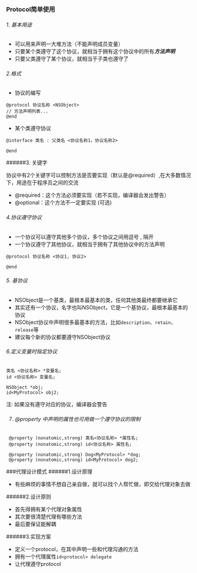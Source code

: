 ###	Protocol简单使用
######   1.	基本用途
-	可以用来声明一大堆方法（不能声明成员变量）
-	只要某个类遵守了这个协议，就相当于拥有这个协议中的所有***方法声明***
-	只要父类遵守了某个协议，就相当于子类也遵守了


###### 2.格式

- 协议的编写

```
@protocol 协议名称 <NSObject>
// 方法声明列表...
@end
```

- 某个类遵守协议

```
@interface 类名 : 父类名 <协议名称1，协议名称2>

@end
```



######3.	关键字

协议中有2个关键字可以控制方法是否要实现（默认是@required）,在大多数情况下，用途在于程序员之间的交流
-	@required：这个方法必须要实现（若不实现，编译器会发出警告）
-	@optional：这个方法不一定要实现 (可选)


###### 4.协议遵守协议

- 一个协议可以遵守其他多个协议，多个协议之间用逗号 , 隔开
- 一个协议遵守了其他协议，就相当于拥有了其他协议中的方法声明

```
@protocol 协议名称 <协议1, 协议2>

@end
```



###### 5.	基协议

- NSObject是一个基类，最根本最基本的类，任何其他类最终都要继承它
- 其实还有一个协议，名字也叫NSObject，它是一个基协议，最根本最基本的协议
- NSObject协议中声明很多最基本的方法，比如`description`、`retain`、`release`等
- 建议每个新的协议都要遵守NSObject协议




###### 6.定义变量时指定协议

```
类名 <协议名称> *变量名;
id <协议名称> 变量名;

NSObject *obj;
id<MyProtocol> obj2;
```

注:  如果没有遵守对应的协议，编译器会警告



7. ###### @property 中声明的属性也可用做一个遵守协议的限制

```
 @property (nonatomic,strong) 类名<协议名称> *属性名;
 @property (nonatomic,strong) id<协议名称> 属性名;

 @property (nonatomic,strong) Dog<MyProtocol> *dog;
 @property (nonatomic,strong) id<MyProtocol> dog2;
```



###代理设计模式
######1.设计原理
- 有些麻烦的事情不想自己亲自做，就可以找个人帮忙做，即交给代理对象去做



######2.设计原则

- 首先得拥有某个代理对象属性
- 其次要很清楚代理有哪些方法
- 最后要保证能解耦



######3.实现方案

- 定义一个protocol，在其中声明一些和代理沟通的方法
- 拥有一个代理属性`id<protocol> delegate`
- 让代理遵守protocol